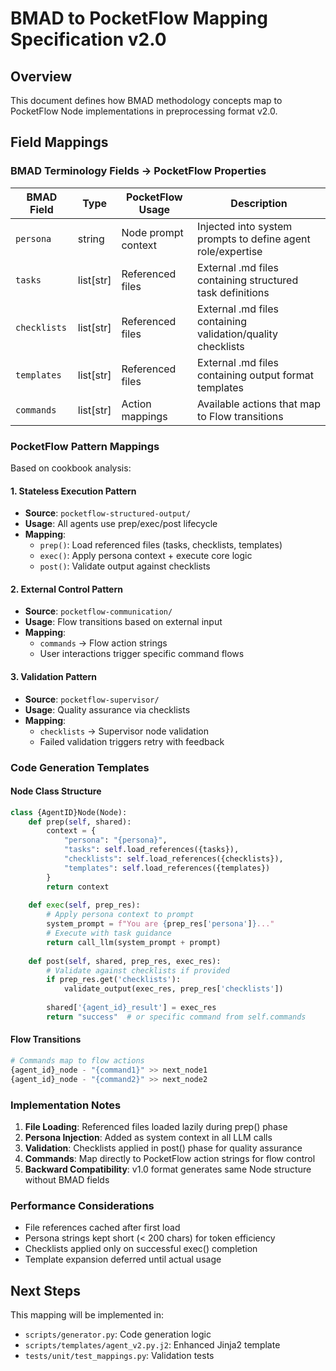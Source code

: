 # BMAD to PocketFlow Mapping Specification v2.0

## Overview
This document defines how BMAD methodology concepts map to PocketFlow Node implementations in preprocessing format v2.0.

## Field Mappings

### BMAD Terminology Fields → PocketFlow Properties

| BMAD Field | Type | PocketFlow Usage | Description |
|------------|------|------------------|-------------|
| `persona` | string | Node prompt context | Injected into system prompts to define agent role/expertise |
| `tasks` | list[str] | Referenced files | External .md files containing structured task definitions |
| `checklists` | list[str] | Referenced files | External .md files containing validation/quality checklists |
| `templates` | list[str] | Referenced files | External .md files containing output format templates |
| `commands` | list[str] | Action mappings | Available actions that map to Flow transitions |

### PocketFlow Pattern Mappings

Based on cookbook analysis:

#### 1. Stateless Execution Pattern
- **Source**: `pocketflow-structured-output/`
- **Usage**: All agents use prep/exec/post lifecycle
- **Mapping**: 
  - `prep()`: Load referenced files (tasks, checklists, templates)
  - `exec()`: Apply persona context + execute core logic
  - `post()`: Validate output against checklists

#### 2. External Control Pattern  
- **Source**: `pocketflow-communication/`
- **Usage**: Flow transitions based on external input
- **Mapping**: 
  - `commands` → Flow action strings
  - User interactions trigger specific command flows

#### 3. Validation Pattern
- **Source**: `pocketflow-supervisor/`
- **Usage**: Quality assurance via checklists
- **Mapping**: 
  - `checklists` → Supervisor node validation
  - Failed validation triggers retry with feedback

### Code Generation Templates

#### Node Class Structure
```python
class {AgentID}Node(Node):
    def prep(self, shared):
        context = {
            "persona": "{persona}",
            "tasks": self.load_references({tasks}),
            "checklists": self.load_references({checklists}),
            "templates": self.load_references({templates})
        }
        return context
    
    def exec(self, prep_res):
        # Apply persona context to prompt
        system_prompt = f"You are {prep_res['persona']}..."
        # Execute with task guidance
        return call_llm(system_prompt + prompt)
    
    def post(self, shared, prep_res, exec_res):
        # Validate against checklists if provided
        if prep_res.get('checklists'):
            validate_output(exec_res, prep_res['checklists'])
        
        shared['{agent_id}_result'] = exec_res
        return "success"  # or specific command from self.commands
```

#### Flow Transitions
```python
# Commands map to flow actions
{agent_id}_node - "{command1}" >> next_node1
{agent_id}_node - "{command2}" >> next_node2
```

### Implementation Notes

1. **File Loading**: Referenced files loaded lazily during prep() phase
2. **Persona Injection**: Added as system context in all LLM calls
3. **Validation**: Checklists applied in post() phase for quality assurance
4. **Commands**: Map directly to PocketFlow action strings for flow control
5. **Backward Compatibility**: v1.0 format generates same Node structure without BMAD fields

### Performance Considerations

- File references cached after first load
- Persona strings kept short (< 200 chars) for token efficiency  
- Checklists applied only on successful exec() completion
- Template expansion deferred until actual usage

## Next Steps

This mapping will be implemented in:
- `scripts/generator.py`: Code generation logic
- `scripts/templates/agent_v2.py.j2`: Enhanced Jinja2 template
- `tests/unit/test_mappings.py`: Validation tests